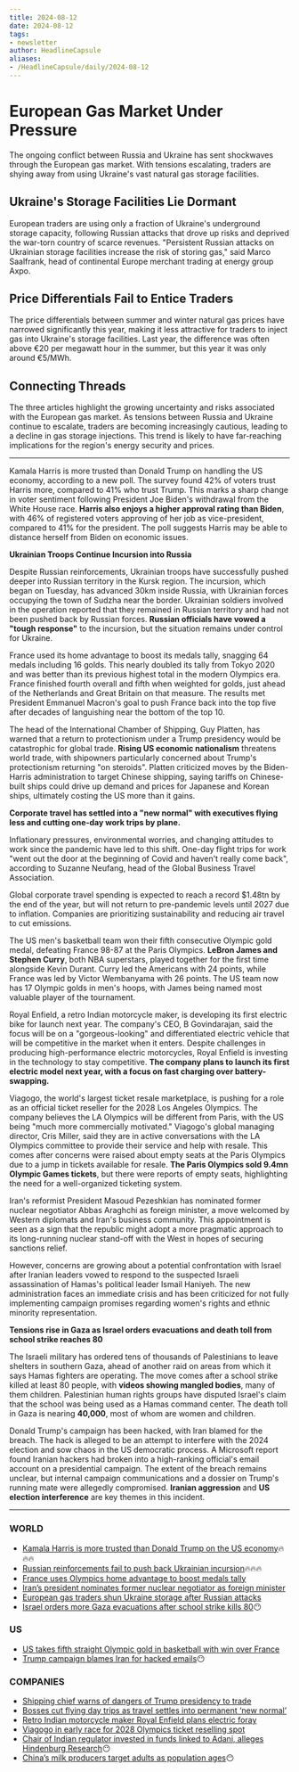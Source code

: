 ```yaml
---
title: 2024-08-12
date: 2024-08-12
tags: 
- newsletter
author: HeadlineCapsule
aliases: 
- /HeadlineCapsule/daily/2024-08-12
---
```



# European Gas Market Under Pressure
The ongoing conflict between Russia and Ukraine has sent shockwaves through the European gas market. With tensions escalating, traders are shying away from using Ukraine's vast natural gas storage facilities.

## Ukraine's Storage Facilities Lie Dormant
European traders are using only a fraction of Ukraine's underground storage capacity, following Russian attacks that drove up risks and deprived the war-torn country of scarce revenues. "Persistent Russian attacks on Ukrainian storage facilities increase the risk of storing gas," said Marco Saalfrank, head of continental Europe merchant trading at energy group Axpo.

## Price Differentials Fail to Entice Traders
The price differentials between summer and winter natural gas prices have narrowed significantly this year, making it less attractive for traders to inject gas into Ukraine's storage facilities. Last year, the difference was often above €20 per megawatt hour in the summer, but this year it was only around €5/MWh.

## Connecting Threads
The three articles highlight the growing uncertainty and risks associated with the European gas market. As tensions between Russia and Ukraine continue to escalate, traders are becoming increasingly cautious, leading to a decline in gas storage injections. This trend is likely to have far-reaching implications for the region's energy security and prices.

---

Kamala Harris is more trusted than Donald Trump on handling the US economy, according to a new poll. The survey found 42% of voters trust Harris more, compared to 41% who trust Trump. This marks a sharp change in voter sentiment following President Joe Biden's withdrawal from the White House race. **Harris also enjoys a higher approval rating than Biden**, with 46% of registered voters approving of her job as vice-president, compared to 41% for the president. The poll suggests Harris may be able to distance herself from Biden on economic issues.

**Ukrainian Troops Continue Incursion into Russia**

Despite Russian reinforcements, Ukrainian troops have successfully pushed deeper into Russian territory in the Kursk region. The incursion, which began on Tuesday, has advanced 30km inside Russia, with Ukrainian forces occupying the town of Sudzha near the border. Ukrainian soldiers involved in the operation reported that they remained in Russian territory and had not been pushed back by Russian forces. **Russian officials have vowed a "tough response"** to the incursion, but the situation remains under control for Ukraine.

France used its home advantage to boost its medals tally, snagging 64 medals including 16 golds. This nearly doubled its tally from Tokyo 2020 and was better than its previous highest total in the modern Olympics era. France finished fourth overall and fifth when weighted for golds, just ahead of the Netherlands and Great Britain on that measure. The results met President Emmanuel Macron's goal to push France back into the top five after decades of languishing near the bottom of the top 10.

The head of the International Chamber of Shipping, Guy Platten, has warned that a return to protectionism under a Trump presidency would be catastrophic for global trade. **Rising US economic nationalism** threatens world trade, with shipowners particularly concerned about Trump's protectionism returning "on steroids". Platten criticized moves by the Biden-Harris administration to target Chinese shipping, saying tariffs on Chinese-built ships could drive up demand and prices for Japanese and Korean ships, ultimately costing the US more than it gains.

**Corporate travel has settled into a "new normal" with executives flying less and cutting one-day work trips by plane.**

Inflationary pressures, environmental worries, and changing attitudes to work since the pandemic have led to this shift. One-day flight trips for work "went out the door at the beginning of Covid and haven't really come back", according to Suzanne Neufang, head of the Global Business Travel Association.

Global corporate travel spending is expected to reach a record $1.48tn by the end of the year, but will not return to pre-pandemic levels until 2027 due to inflation. Companies are prioritizing sustainability and reducing air travel to cut emissions.

The US men's basketball team won their fifth consecutive Olympic gold medal, defeating France 98-87 at the Paris Olympics. **LeBron James and Stephen Curry**, both NBA superstars, played together for the first time alongside Kevin Durant. Curry led the Americans with 24 points, while France was led by Victor Wembanyama with 26 points. The US team now has 17 Olympic golds in men's hoops, with James being named most valuable player of the tournament.

Royal Enfield, a retro Indian motorcycle maker, is developing its first electric bike for launch next year. The company's CEO, B Govindarajan, said the focus will be on a "gorgeous-looking" and differentiated electric vehicle that will be competitive in the market when it enters. Despite challenges in producing high-performance electric motorcycles, Royal Enfield is investing in the technology to stay competitive. **The company plans to launch its first electric model next year, with a focus on fast charging over battery-swapping.**

Viagogo, the world's largest ticket resale marketplace, is pushing for a role as an official ticket reseller for the 2028 Los Angeles Olympics. The company believes the LA Olympics will be different from Paris, with the US being "much more commercially motivated." Viagogo's global managing director, Cris Miller, said they are in active conversations with the LA Olympics committee to provide their service and help with resale. This comes after concerns were raised about empty seats at the Paris Olympics due to a jump in tickets available for resale. **The Paris Olympics sold 9.4mn Olympic Games tickets**, but there were reports of empty seats, highlighting the need for a well-organized ticketing system.

Iran's reformist President Masoud Pezeshkian has nominated former nuclear negotiator Abbas Araghchi as foreign minister, a move welcomed by Western diplomats and Iran's business community. This appointment is seen as a sign that the republic might adopt a more pragmatic approach to its long-running nuclear stand-off with the West in hopes of securing sanctions relief.

However, concerns are growing about a potential confrontation with Israel after Iranian leaders vowed to respond to the suspected Israeli assassination of Hamas's political leader Ismail Haniyeh. The new administration faces an immediate crisis and has been criticized for not fully implementing campaign promises regarding women's rights and ethnic minority representation.

**Tensions rise in Gaza as Israel orders evacuations and death toll from school strike reaches 80**

The Israeli military has ordered tens of thousands of Palestinians to leave shelters in southern Gaza, ahead of another raid on areas from which it says Hamas fighters are operating. The move comes after a school strike killed at least 80 people, with **videos showing mangled bodies**, many of them children. Palestinian human rights groups have disputed Israel's claim that the school was being used as a Hamas command center. The death toll in Gaza is nearing **40,000**, most of whom are women and children.

Donald Trump's campaign has been hacked, with Iran blamed for the breach. The hack is alleged to be an attempt to interfere with the 2024 election and sow chaos in the US democratic process. A Microsoft report found Iranian hackers had broken into a high-ranking official's email account on a presidential campaign. The extent of the breach remains unclear, but internal campaign communications and a dossier on Trump's running mate were allegedly compromised. **Iranian aggression** and **US election interference** are key themes in this incident.

---

### WORLD

- [Kamala Harris is more trusted than Donald Trump on the US economy](https://ft.com/content/cf9a7c4d-3b82-4867-892c-f4f95daebbc7)🔥🔥🔥
- [Russian reinforcements fail to push back Ukrainian incursion](https://ft.com/content/7dcb3009-ec9a-417a-b2e1-01c26c9349a0)🔥🔥🔥
- [France uses Olympics home advantage to boost medals tally](https://ft.com/content/1f77330a-5f12-474a-8f30-d9c2eaa25fb2)
- [Iran’s president nominates former nuclear negotiator as foreign minister ](https://ft.com/content/b5c3b2d1-796f-40fb-b2c0-ead80c661dcd)
- [European gas traders shun Ukraine storage after Russian attacks](https://ft.com/content/139ae32f-41b6-4ce4-b691-c0cc36d200fd)
- [Israel orders more Gaza evacuations after school strike kills 80](https://ft.com/content/2b8332f7-46d8-4b87-ba90-a78aa573a01c)😶

### US

- [US takes fifth straight Olympic gold in basketball with win over France](https://ft.com/content/59581bc1-ad10-4702-858b-c426ed4ea2a0)
- [Trump campaign blames Iran for hacked emails](https://ft.com/content/6d1d589c-44b6-412b-9c75-64a48d4ef0c3)😶

### COMPANIES

- [Shipping chief warns of dangers of Trump presidency to trade](https://ft.com/content/fc684104-375e-4d43-8428-1960d44a95b7)
- [Bosses cut flying day trips as travel settles into permanent ‘new normal’](https://ft.com/content/b11526ae-3f2f-4581-bb84-57e52c51a2d6)
- [Retro Indian motorcycle maker Royal Enfield plans electric foray](https://ft.com/content/af9796cd-0558-40ad-a72f-b7145313c260)
- [Viagogo in early race for 2028 Olympics ticket reselling spot     ](https://ft.com/content/83aeeaf2-640c-4b4d-a3d1-93bd79b375d7)
- [Chair of Indian regulator invested in funds linked to Adani, alleges Hindenburg Research](https://ft.com/content/8ab8210b-75ff-4634-b6b1-35bdcc861cc6)😶
- [China’s milk producers target adults as population ages](https://ft.com/content/60361152-64d6-4ff0-b5c2-ee51040a57be)😶

